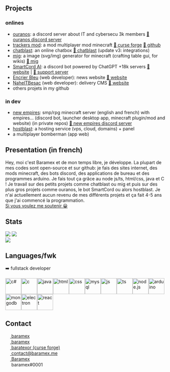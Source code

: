 ## Projects
### onlines
- <ins>ouranos</ins>: a discord server about IT and cybersecu 3k members [🔗 ouranos discord server](https://discord.gg/6rvTAf5XXy)
- <ins>trackers mod</ins>: a mod multiplayer mod minecraft [🔗 curse forge](https://www.curseforge.com/minecraft/mc-mods/trackers-mod-by-baramex) [🔗 github](https://github.com/baramex/trackers-mod-mc)
- <ins>chatblast</ins>: an online chatbox [🔗 chatblast](https://chatblast.baramex.me) (update v3: integrations)
- <ins>mig</ins>: a image (svg/img) generator for minecraft (crafting table gui, for wikis) [🔗 mig](https://mig.baramex.me)
- <ins>SmartCord AI</ins>: a discord bot powered by ChatGPT +18k servers [🔗 website](https://smartcord.ai) | [🔗 support server](https://discord.gg/u8ehamrEea)
- <ins>Encrier Bleu</ins> (web developer): news website [🔗 website](https://encrierbleu.fr)
- <ins>NahelTBesac</ins> (web developer): delivery CMS [🔗 website](https://naheltbesac.fr)
- others projets in my github
### in dev
- <ins>new empires</ins>: smp/rpg minecraft server (english and french) with empires... (discord bot, launcher desktop app, minecraft plugin/mod and website) (in private repos) [🔗 new empires discord server](https://discord.gg/88ZVH6auWT)
- <ins>hostblast</ins>: a hosting service (vps, cloud, domains) + panel
- a multiplayer bomberman (app web)

## Presentation (in french)
Hey, moi c'est Baramex et de mon temps libre, je développe. La plupart de mes codes sont open-source et sur github: je fais des sites internet, des mods minecraft, des bots discord, des applications de bureau et des programmes arduino. Je fais tout ça grâce au node js/ts, html/css, java et C ! Je travail sur des petits projets comme chatblast ou mig et puis sur des plus gros projets comme ouranos, le bot SmartCord ou alors hostblast. Je n'ai actuellement aucun revenu de mes différents projets et ça fait 4-5 ans que j'ai commencé la programmation.<br/>
<a href="https://www.patreon.com/bePatron?u=61479047" data-patreon-widget-type="become-patron-button">Si vous voulez me soutenir 😀</a>

## Stats
![](https://img.shields.io/github/followers/baramex?style=for-the-badge)
![](https://img.shields.io/github/stars/baramex?style=for-the-badge)<br/>
[![](https://github-readme-stats.vercel.app/api?username=baramex&theme=tokyonight&count_private=true&show_icons=true&include_all_commits=true)](https://github.com/baramex)

## Languages/fwk
➡️ fullstack developer<br/><br/>
<img alt="c#" src='https://iconape.com/wp-content/files/sh/51404/svg/c--4.svg' width='50'><img  alt="c" src='https://img.icons8.com/color/452/c-programming.png' width='50'><img alt="java" src='https://cdn-icons-png.flaticon.com/512/226/226777.png' width='50'><img alt="html" src='https://cdn1.iconfinder.com/data/icons/logotypes/32/badge-html-5-512.png' width='50'><img alt="css" src='https://cdn-icons-png.flaticon.com/512/732/732190.png' width='50'><img alt="mysql" src='https://upload.wikimedia.org/wikipedia/fr/thumb/6/62/MySQL.svg/1200px-MySQL.svg.png' width='50'><img alt=" js" src='https://upload.wikimedia.org/wikipedia/commons/thumb/9/99/Unofficial_JavaScript_logo_2.svg/1200px-Unofficial_JavaScript_logo_2.svg.png' width='50'><img alt="ts" src='https://miro.medium.com/max/816/1*TpbxEQy4ckB-g31PwUQPlg.png' width='50'><img alt="node.js" src='https://static-00.iconduck.com/assets.00/node-js-icon-227x256-913nazt0.png' width='50'><img alt="arduino" src='https://brandslogos.com/wp-content/uploads/images/large/arduino-logo-1.png' width='50'><img alt="mongodb" src='https://www.servicepilot.com/images/integration/mongodb.webp' width='50'><img alt="electron" src='https://upload.wikimedia.org/wikipedia/commons/thumb/9/91/Electron_Software_Framework_Logo.svg/1024px-Electron_Software_Framework_Logo.svg.png' width='50'><img alt="react" src="https://upload.wikimedia.org/wikipedia/commons/thumb/a/a7/React-icon.svg/2300px-React-icon.svg.png" width="50"/>

<h2 id='contact'>Contact</h2>

[<img src='https://upload.wikimedia.org/wikipedia/commons/thumb/a/a5/Instagram_icon.png/2048px-Instagram_icon.png' width='15'> baramex](https://www.instagram.com/baramex/)<br/>
[<img src='https://cdn.icon-icons.com/icons2/2429/PNG/512/tik_tok_logo_icon_147226.png' width='15'> baramex](https://tiktok.com/@baramex)<br/>
[<img src="https://styles.redditmedia.com/t5_3errm/styles/communityIcon_626lcjroufc61.png?width=256&amp;s=649b71858126bcbb3e49b57ce6ec640f5e7ecba4" style="border-radius: 50%;" width="15"> baratexor (curse forge)](https://www.curseforge.com/members/baratexor/projects)<br/>
[<img src='https://www.arobase.org/wp-content/uploads/2014/09/gmail2.ico' width='15'> contact@baramex.me](mailto:contact@baramex.me)<br/>
[<img src='https://upload.wikimedia.org/wikipedia/commons/thumb/0/09/YouTube_full-color_icon_%282017%29.svg/800px-YouTube_full-color_icon_%282017%29.svg.png' width='15'> Baramex](https://www.youtube.com/channel/UC4yA13w8pjE_O6jeMWhxNUg)<br/>
<img src='https://logo-marque.com/wp-content/uploads/2020/12/Discord-Logo.png' width='15'> baramex#0001
